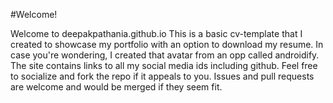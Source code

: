 #Welcome!

Welcome to deepakpathania.github.io 
This is a basic cv-template that I created to showcase my portfolio with an option to download my resume. In case you're wondering, I created that avatar from an opp called androidify. The site contains links to all my social media ids including github. Feel free to socialize and fork the repo if it appeals to you. Issues and pull requests are welcome and would be merged if they seem fit.
